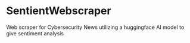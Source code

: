 # SentientWebscraper
Web scraper for Cybersecurity News utilizing a huggingface AI model to give sentiment analysis

